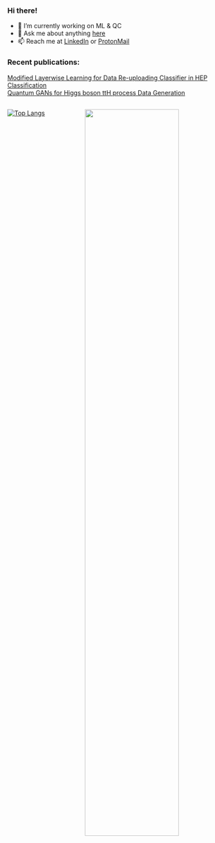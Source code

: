 ### Hi there!


- 🔭 I’m currently working on ML & QC
- 💬 Ask me about anything [here](https://github.com/T0gan/T0gan/issues)
- 📫 Reach me at [LinkedIn](https://www.linkedin.com/in/togan-tlimakhov-514a231b5/) or [ProtonMail](mailto:toghn010@protonmail.ch)

### Recent publications:
[Modified Layerwise Learning for Data Re-uploading Classifier in HEP Classification](https://ieeexplore.ieee.org/document/9605291)                     
[Quantum GANs for Higgs boson ttH process Data Generation](https://zenodo.org/record/5577410#.YaonH9BBxPY)

##

<p>
  <img width="65%" align="right" src="https://github-readme-stats.vercel.app/api?username=T0gan&show_icons=true&hide_border=true" />
</p>

[![Top Langs](https://github-readme-stats.vercel.app/api/top-langs/?username=T0gan&hide=html)](https://github.com/anuraghazra/github-readme-stats)
